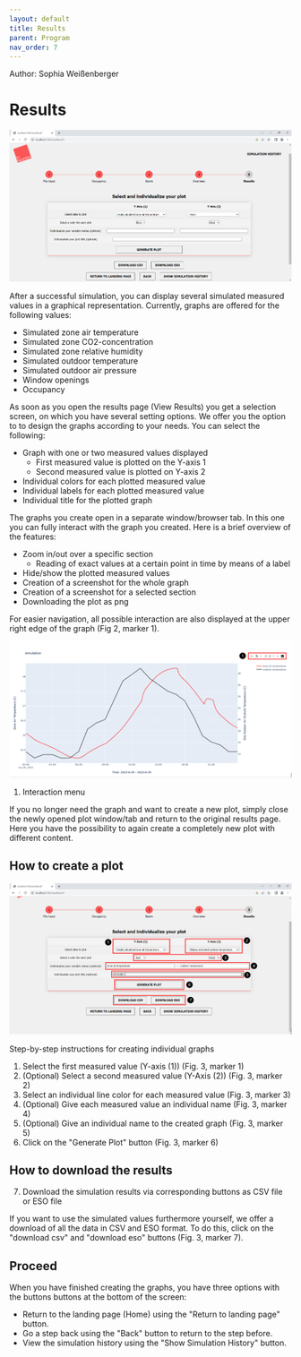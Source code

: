 ```yaml
---
layout: default
title: Results
parent: Program
nav_order: 7
---
```


Author: Sophia Weißenberger
# Results

![Figg. 1](images/ViewResults1.PNG)


After a successful simulation, you can display several simulated measured values in a graphical representation. Currently, graphs are offered for the following values:

  * Simulated zone air temperature
  * Simulated zone CO2-concentration
  * Simulated zone relative humidity
  * Simulated outdoor temperature
  * Simulated outdoor air pressure 
  * Window openings
  * Occupancy

As soon as you open the results page (View Results) you get a selection screen, on which you have several setting options. We offer you the option to to design the graphs according to your needs. You can select the following:

  * Graph with one or two measured values displayed
     * First measured value is plotted on the Y-axis 1
     * Second measured value is plotted on Y-axis 2
  * Individual colors for each plotted measured value
  * Individual labels for each plotted measured value
  * Individual title for the plotted graph

The graphs you create open in a separate window/browser tab. In this one you can fully interact with the graph you created. Here is a brief overview of the features:

   * Zoom in/out over a specific section
      * Reading of exact values at a certain point in time by means of a label
   * Hide/show the plotted measured values 
   * Creation of a screenshot for the whole graph
   * Creation of a screenshot for a selected section
   * Downloading the plot as png

For easier navigation, all possible interaction are also displayed at the upper right edge of the graph (Fig 2, marker 1).

![Figg. 2](images/ViewResults3Marker.PNG)

1. Interaction menu

If you no longer need the graph and want to create a new plot, simply close the newly opened plot window/tab and return to the original results page. Here you have the possibility to again create a completely new plot with different content.

## How to create a plot

![Figg. 3](images/ViewResults2Marker.PNG)

Step-by-step instructions for creating individual graphs
1. Select the first measured value (Y-axis (1)) (Fig. 3, marker 1)
2. (Optional) Select a second measured value (Y-Axis (2)) (Fig. 3, marker 2)
3. Select an individual line color for each measured value (Fig. 3, marker 3)
4. (Optional) Give each measured value an individual name (Fig. 3, marker 4)
5. (Optional) Give an individual name to the created graph (Fig. 3, marker 5)
6. Click on the "Generate Plot" button (Fig. 3, marker 6)

## How to download the results

7. Download the simulation results via corresponding buttons as CSV file or ESO file
   
If you want to use the simulated values furthermore yourself, we offer a download of all the data in CSV and ESO format. To do this, click on the "download csv" and "download eso" buttons (Fig. 3, marker 7).

## Proceed
When you have finished creating the graphs, you have three options with the buttons buttons at the bottom of the screen:
   * Return to the landing page (Home) using the "Return to landing page" button.
   * Go a step back using the "Back" button to return to the step before.
   * View the simulation history using the "Show Simulation History" button.
